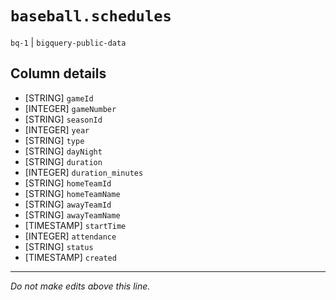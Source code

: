 # `baseball.schedules`
`bq-1` | `bigquery-public-data`

## Column details
* [STRING]    `gameId`
* [INTEGER]   `gameNumber`
* [STRING]    `seasonId`
* [INTEGER]   `year`
* [STRING]    `type`
* [STRING]    `dayNight`
* [STRING]    `duration`
* [INTEGER]   `duration_minutes`
* [STRING]    `homeTeamId`
* [STRING]    `homeTeamName`
* [STRING]    `awayTeamId`
* [STRING]    `awayTeamName`
* [TIMESTAMP] `startTime`
* [INTEGER]   `attendance`
* [STRING]    `status`
* [TIMESTAMP] `created`

-------------------------------------------------------------------------------
*Do not make edits above this line.*

